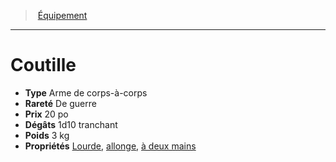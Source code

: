 ﻿---
!Equipment
Type: Arme de corps-à-corps
Price: 20 po
Weight: 3 kg
Rarity: De guerre
Damages: 1d10 tranchant
Properties: '[Lourde](hd_weapons_lourde.md), [allonge](hd_weapons_allonge.md), [à deux mains](hd_weapons_a_deux_mains.md)'
Id: equipment_hd.md#coutille
ParentLink: equipment_hd.md#Équipement
Name: Coutille
ParentName: Équipement
NameLevel: 1
---
> [Équipement](hd_equipment.md)

---

# Coutille

- **Type** Arme de corps-à-corps
- **Rareté** De guerre
- **Prix** 20 po
- **Dégâts** 1d10 tranchant
- **Poids** 3 kg
- **Propriétés** [Lourde](hd_weapons_lourde.md), [allonge](hd_weapons_allonge.md), [à deux mains](hd_weapons_a_deux_mains.md)

